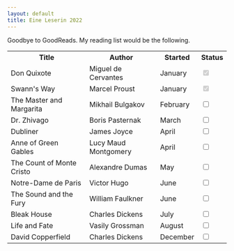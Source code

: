 ```yaml
---
layout: default
title: Eine Leserin 2022
---
```


<!-- https://www.sliderrevolution.com/resources/css-checkbox/ -->
Goodbye to GoodReads.
My reading list would be the following.

<table id="myTable">
  <tr class="header">
    <th style="width:40%;">Title</th>
    <th style="width:35%;">Author</th>
    <th style="width:15%;">Started</th>
    <th style="width:10%;">Status</th>
  </tr>
  <tr class="ongoing">
    <td>Don Quixote</td>
    <td>Miguel de Cervantes</td>
    <td>January</td>
    <td><input type="checkbox" disabled="true" checked="true" /></td>
  </tr>
  <tr class="ongoing">
    <td>Swann's Way</td>
    <td>Marcel Proust</td>
    <td>January</td>
    <td><input type="checkbox" disabled="true" checked="true"/></td>
  </tr>
  <tr>
    <td>The Master and Margarita</td>
    <td>Mikhail Bulgakov</td>
    <td>February</td>
    <td><input type="checkbox"/></td>
  </tr>
  <tr>
    <td>Dr. Zhivago</td>
    <td>Boris Pasternak</td>
    <td>March</td>
    <td><input type="checkbox"/></td>
  </tr>
  <tr>
    <td>Dubliner</td>
    <td>James Joyce</td>
    <td>April</td>
    <td><input type="checkbox"/></td>
  </tr>
  <tr>
    <td>Anne of Green Gables</td>
    <td>Lucy Maud Montgomery</td>
    <td>April</td>
    <td><input type="checkbox"/></td>
  </tr>
  <tr>
    <td>The Count of Monte Cristo</td>
    <td>Alexandre Dumas</td>
    <td>May</td>
    <td><input type="checkbox"/></td>
  </tr>
  <tr>
    <td>Notre-Dame de Paris</td>
    <td>Victor Hugo</td>
    <td>June</td>
    <td><input type="checkbox"/></td>
  </tr>
  <tr>
    <td>The Sound and the Fury</td>
    <td>William Faulkner</td>
    <td>June</td>
    <td><input type="checkbox"/></td>
  </tr>
  <tr>
    <td>Bleak House</td>
    <td>Charles Dickens</td>
    <td>July</td>
    <td><input type="checkbox"/></td>
  </tr>
  <tr>
    <td>Life and Fate</td>
    <td>Vasily Grossman</td>
    <td>August</td>
    <td><input type="checkbox"/></td>
  </tr>
  <tr>
    <td>David Copperfield</td>
    <td>Charles Dickens</td>
    <td>December</td>
    <td><input type="checkbox"/></td>
  </tr>
</table>
